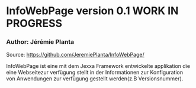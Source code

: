 # InfoWebPage version 0.1  WORK IN PROGRESS
### Author: Jérémie Planta                                                                                          
Source: https://github.com/JeremiePlanta/InfoWebPage/

InfoWebPage ist eine mit dem Jexxa Framework entwickelte applikation die eine Webseitezur verfügung stellt in der Informationen zur Konfiguration von Anwendungen
zur verfügung gestellt werden(z.B Versionsnummer).
